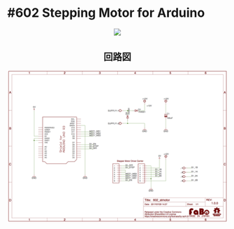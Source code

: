 # #602 Stepping Motor for Arduino

<center>
  
![](./img/602_stmoto.jpg)
<!--COLORME-->

## 回路図

![](./img/602_stmotor_sch.png)
